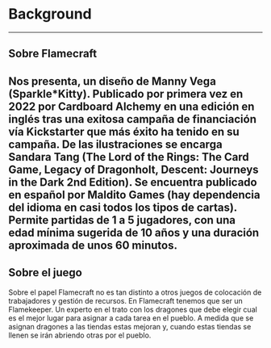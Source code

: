 # Background
---
## Sobre Flamecraft
Nos presenta, un diseño de **Manny Vega** (Sparkle\*Kitty). Publicado por primera vez en 2022 por Cardboard Alchemy en una edición en inglés tras una exitosa campaña de financiación vía Kickstarter que más éxito ha tenido en su campaña. De las ilustraciones se encarga **Sandara Tang** (The Lord of the Rings: The Card Game, Legacy of Dragonholt, Descent: Journeys in the Dark 2nd Edition).
Se encuentra publicado en español por Maldito Games (hay dependencia del idioma en casi todos los tipos de cartas). Permite partidas de 1 a 5 jugadores, con una edad mínima sugerida de 10 años y una duración aproximada de unos 60 minutos.
---
## Sobre el juego
Sobre el papel Flamecraft no es tan distinto a otros juegos de colocación de trabajadores y gestión de recursos.
En Flamecraft tenemos que ser un Flamekeeper. Un experto en el trato con los dragones que debe elegir cual es el mejor lugar para asignar a cada tarea en el pueblo. A medida que se asignan dragones a las tiendas estas mejoran y, cuando estas tiendas se llenen se irán abriendo otras por el pueblo.





